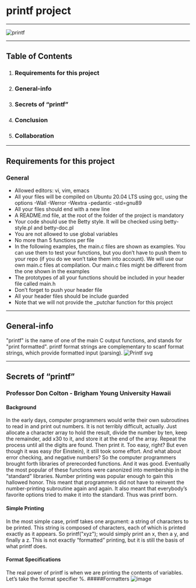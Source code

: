 # printf project
***
![printf](https://user-images.githubusercontent.com/98335124/160219522-1e97e727-4926-42f6-8e48-3835835c0dec.jpg)
***

## Table of Contents
1. ### Requirements for this project
2. ### General-info
3. ### Secrets of “printf”
4. ### Conclusion
5. ### Collaboration
***

## Requirements for this project
### General
* Allowed editors: vi, vim, emacs
* All your files will be compiled on Ubuntu 20.04 LTS using gcc, using the options -Wall -Werror -Wextra -pedantic -std=gnu89
* All your files should end with a new line
* A README.md file, at the root of the folder of the project is mandatory
* Your code should use the Betty style. It will be checked using betty-style.pl and betty-doc.pl
* You are not allowed to use global variables
* No more than 5 functions per file
* In the following examples, the main.c files are shown as examples. You can use them to test your functions, but you don’t have to push them to your repo (if you do we won’t take them into account). We will use our own main.c files at compilation. Our main.c files might be different from the one shown in the examples
* The prototypes of all your functions should be included in your header file called main.h
* Don’t forget to push your header file
* All your header files should be include guarded
* Note that we will not provide the _putchar function for this project
***

## General-info
"printf" is the name of one of the main C output functions, and stands for "print formatted". printf format strings are complementary to scanf format strings, which provide formatted input (parsing).
![Printf svg](https://user-images.githubusercontent.com/98335124/160220929-da2f5afd-c60b-4a68-9eef-53a07af6e796.png)
***

## Secrets of “printf”
### Professor Don Colton - Brigham Young University Hawaii
#### Background
In the early days, computer programmers would write their own subroutines to read in and print out numbers. It is not terribly difficult, actually. Just allocate a character array to hold the result, divide the number by ten, keep the remainder, add x30 to it, and store it at the end of the array. Repeat the process until all the digits are found. Then print it. Too easy, right? But even though it was easy (for Einstein), it still took some effort. And what about error checking, and negative numbers? So the computer programmers brought forth libraries of prerecorded functions. And it was good. Eventually the most popular of these functions were canonized into membership in the “standard” libraries. Number printing was popular enough to gain this hallowed honor. This meant that programmers did not have to reinvent the number-printing subroutine again and again. It also meant that everybody’s favorite options tried to make it into the standard. Thus was printf born.
#### Simple Printing
In the most simple case, printf takes one argument: a string of characters to be printed. This string is composed of characters, each of which is printed exactly as it appears. So printf("xyz"); would simply print an x, then a y, and finally a z. This is not exactly “formatted” printing, but it is still the basis of what printf does.
#### Format Specifications
The real power of printf is when we are printing the contents of variables. Let’s take the format specifier %.
#####Formatters
![image](https://user-images.githubusercontent.com/98335124/160221678-d6473c9c-f6a6-4068-940a-9425d96e793f.png)
#### 
